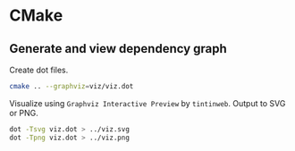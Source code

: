 # CMake

## Generate and view dependency graph

Create dot files.

```bash
cmake .. --graphviz=viz/viz.dot
```

Visualize using `Graphviz Interactive Preview` by `tintinweb`.
Output to SVG or PNG.

```bash
dot -Tsvg viz.dot > ../viz.svg
dot -Tpng viz.dot > ../viz.png
```
